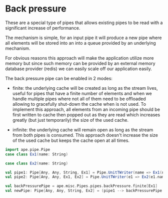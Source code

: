 # Back pressure

These are a special type of pipes that allows existing pipes to be read with a significant increase of performance.

The mechanism is simple, for an input pipe it will produce a new pipe where all elements will be stored into an 
into a queue provided by an underlying mechanism.

For obvious reasons this approach will make the application utilize more memory but since such memory can be 
provided by an external memory database provider (redis) we can easily scale off our application easily.

The back pressure pipe can be enabled in 2 modes:
 - finite: the underlying cache will be created as long as the stream lives, useful for pipes that have a finite 
   number of elements and when we handle multiple pipes where not all of them need to be offloaded allowing to 
   gracefully shut-down the cache when is not used.
   To implement this approach, all elements from an incoming pipe should be first written to cache then popped out as they are read 
   which increases greatly (but just temporarily) the size of the used cache. 
    
 - infinite: the underlying cache will remain open as long as the stream from both pipes is consumed. This 
   approach doesn't increase the size of the used cache but keeps the cache open at all times.

```scala
import ape.pipe.Pipe
case class Ex1(name: String)

case class Ex2(name: String)

val pipe1: Pipe[Any, Any, String, Ex1] = Pipe.UnitTWriter(name => Ex1(name))
val pipe2: Pipe[Any, Any, Ex1, Ex2] = Pipe.UnitTWriter(e1 => Ex2(e1.name))

val backPressurePipe = ape.misc.Pipes.pipes.backPressure.finite[Ex1]
val newPipe: Pipe[Any, Any, String, Ex2] = (pipe1 --> backPressurePipe --> pipe2)
```